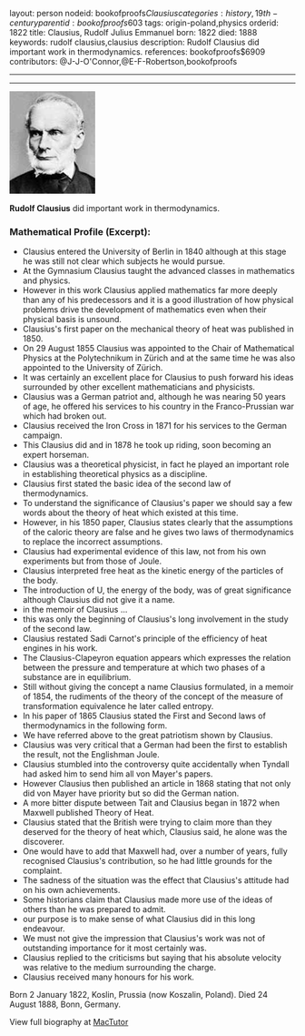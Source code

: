layout: person
nodeid: bookofproofs$Clausius
categories: history,19th-century
parentid: bookofproofs$603
tags: origin-poland,physics
orderid: 1822
title: Clausius, Rudolf Julius Emmanuel
born: 1822
died: 1888
keywords: rudolf clausius,clausius
description: Rudolf Clausius did important work in thermodynamics.
references: bookofproofs$6909
contributors: @J-J-O'Connor,@E-F-Robertson,bookofproofs

---



---

![Clausius.jpg](https://github.com/bookofproofs/bookofproofs.github.io/blob/main/_sources/_assets/images/portraits/Clausius.jpg?raw=true)

**Rudolf Clausius** did important work in thermodynamics.

### Mathematical Profile (Excerpt):
* Clausius entered the University of Berlin in 1840 although at this stage he was still not clear which subjects he would pursue.
* At the Gymnasium Clausius taught the advanced classes in mathematics and physics.
* However in this work Clausius applied mathematics far more deeply than any of his predecessors and it is a good illustration of how physical problems drive the development of mathematics even when their physical basis is unsound.
* Clausius's first paper on the mechanical theory of heat was published in 1850.
* On 29 August 1855 Clausius was appointed to the Chair of Mathematical Physics at the Polytechnikum in Zürich and at the same time he was also appointed to the University of Zürich.
* It was certainly an excellent place for Clausius to push forward his ideas surrounded by other excellent mathematicians and physicists.
* Clausius was a German patriot and, although he was nearing 50 years of age, he offered his services to his country in the Franco-Prussian war which had broken out.
* Clausius received the Iron Cross in 1871 for his services to the German campaign.
* This Clausius did and in 1878 he took up riding, soon becoming an expert horseman.
* Clausius was a theoretical physicist, in fact he played an important role in establishing theoretical physics as a discipline.
* Clausius first stated the basic idea of the second law of thermodynamics.
* To understand the significance of Clausius's paper we should say a few words about the theory of heat which existed at this time.
* However, in his 1850 paper, Clausius states clearly that the assumptions of the caloric theory are false and he gives two laws of thermodynamics to replace the incorrect assumptions.
* Clausius had experimental evidence of this law, not from his own experiments but from those of Joule.
* Clausius interpreted free heat as the kinetic energy of the particles of the body.
* The introduction of U, the energy of the body, was of great significance although Clausius did not give it a name.
* in the memoir of Clausius ...
* this was only the beginning of Clausius's long involvement in the study of the second law.
* Clausius restated Sadi Carnot's principle of the efficiency of heat engines in his work.
* The Clausius-Clapeyron equation appears which expresses the relation between the pressure and temperature at which two phases of a substance are in equilibrium.
* Still without giving the concept a name Clausius formulated, in a memoir of 1854, the rudiments of the theory of the concept of the measure of transformation equivalence he later called entropy.
* In his paper of 1865 Clausius stated the First and Second laws of thermodynamics in the following form.
* We have referred above to the great patriotism shown by Clausius.
* Clausius was very critical that a German had been the first to establish the result, not the Englishman Joule.
* Clausius stumbled into the controversy quite accidentally when Tyndall had asked him to send him all von Mayer's papers.
* However Clausius then published an article in 1868 stating that not only did von Mayer have priority but so did the German nation.
* A more bitter dispute between Tait and Clausius began in 1872 when Maxwell published Theory of Heat.
* Clausius stated that the British were trying to claim more than they deserved for the theory of heat which, Clausius said, he alone was the discoverer.
* One would have to add that Maxwell had, over a number of years, fully recognised Clausius's contribution, so he had little grounds for the complaint.
* The sadness of the situation was the effect that Clausius's attitude had on his own achievements.
* Some historians claim that Clausius made more use of the ideas of others than he was prepared to admit.
* our purpose is to make sense of what Clausius did in this long endeavour.
* We must not give the impression that Clausius's work was not of outstanding importance for it most certainly was.
* Clausius replied to the criticisms but saying that his absolute velocity was relative to the medium surrounding the charge.
* Clausius received many honours for his work.

Born 2 January 1822, Koslin, Prussia (now Koszalin, Poland). Died 24 August 1888, Bonn, Germany.

View full biography at [MacTutor](https://mathshistory.st-andrews.ac.uk/Biographies/Clausius/)
